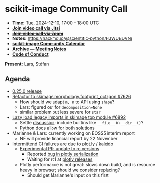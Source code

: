 # scikit-image Community Call

- **Time:** Tue, 2024-12-10, 17:00 – 18:00 UTC
- **[Join video call via Jitsi](https://meet.evolix.org/skimage-meeting)**
- ~~**[Join video call via Zoom](https://us06web.zoom.us/j/88060567580?pwd=THRpaWFnSFNwK0Fycy9FVk5RYnV5UT09)**~~
- **Notes:** https://hackmd.io/@scientific-python/HJWUBDVNi
- **[scikit-image Community Calendar](https://scientific-python.org/calendars/skimage.ics)**
- **[Archive — Meeting Notes](https://github.com/scikit-image/skimage-archive/tree/main/meeting-notes)**
- **[Code of Conduct](https://scikit-image.org/docs/stable/conduct/code_of_conduct.html)**

**Present:** Lars, Stéfan

## Agenda

- [0.25.0 release](https://github.com/scikit-image/scikit-image/milestone/29)
- [Refactor to skimage.morphology.footprint_octagon #7626](https://github.com/scikit-image/scikit-image/pull/7626)
  - How should we adapt `m, n` to API using `shape`?
  - Lars: figured out for `decomposition=None`
  - similar problem but less severe for `star`
- [Lazy load legacy imports in skimage top module #6892](https://github.com/scikit-image/scikit-image/pull/6892)
  - Settle [discussion](https://github.com/scikit-image/scikit-image/pull/6892#discussion_r1871799519): include builtins like `__file__` in `__dir__()`?
  - Python docs allow for both solutions
- Marianne & Lars: currently working on EOSS5 interim report
  - NF will provide financial report by 22 November
- Intermittend CI failures are due to plot.ly / kaleido
  - [Experimental PR: update to rc versions](https://github.com/scikit-image/scikit-image/pull/7623)
    - Reported [bug in plotly serialization](https://github.com/plotly/plotly.py/pull/4926)
    - Waiting for rc1 at [plotly releases](https://github.com/plotly/plotly.py/releases)
  - Plotly performance is not great: slows down build, and is resource heavy in browser; should we consider replacing?
    - Should get Marianne's input on this first
